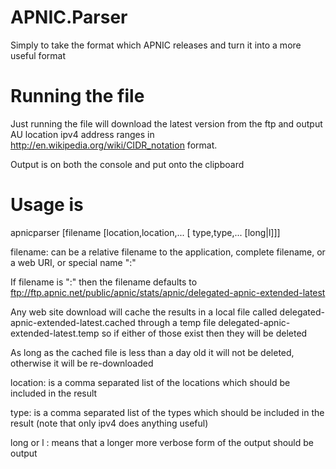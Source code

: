 # APNIC.Parser
Simply to take the format which APNIC releases and turn it into a more useful format

# Running the file
Just running the file will download the latest version from the ftp and output AU location ipv4 address ranges in http://en.wikipedia.org/wiki/CIDR_notation format.

Output is on both the console and put onto the clipboard

# Usage is
apnicparser [filename [location,location,... [ type,type,... [long|l]]]

filename: can be a relative filename to the application, complete filename, or a web URI, or special name ":"

  If filename is ":" then the filename defaults to ftp://ftp.apnic.net/public/apnic/stats/apnic/delegated-apnic-extended-latest

  Any web site download will cache the results in a local file called delegated-apnic-extended-latest.cached through a temp file delegated-apnic-extended-latest.temp so if either of those exist then they will be deleted

  As long as the cached file is less than a day old it will not be deleted, otherwise it will be re-downloaded

location: is a comma separated list of the locations which should be included in the result

type: is a comma separated list of the types which should be included in the result (note that only ipv4 does anything useful)

long or l : means that a longer more verbose form of the output should be output


